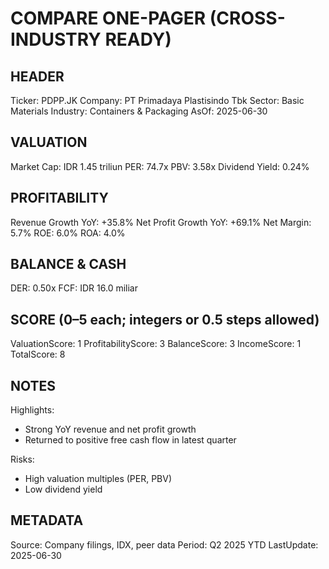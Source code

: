 # COMPARE ONE-PAGER (CROSS-INDUSTRY READY)

## HEADER
Ticker: PDPP.JK
Company: PT Primadaya Plastisindo Tbk
Sector: Basic Materials
Industry: Containers & Packaging
AsOf: 2025-06-30

## VALUATION
Market Cap: IDR 1.45 triliun
PER: 74.7x
PBV: 3.58x
Dividend Yield: 0.24%

## PROFITABILITY
Revenue Growth YoY: +35.8%
Net Profit Growth YoY: +69.1%
Net Margin: 5.7%
ROE: 6.0%
ROA: 4.0%

## BALANCE & CASH
DER: 0.50x
FCF: IDR 16.0 miliar

## SCORE (0–5 each; integers or 0.5 steps allowed)
ValuationScore: 1
ProfitabilityScore: 3
BalanceScore: 3
IncomeScore: 1
TotalScore: 8

## NOTES
Highlights:
- Strong YoY revenue and net profit growth
- Returned to positive free cash flow in latest quarter

Risks:
- High valuation multiples (PER, PBV)
- Low dividend yield

## METADATA
Source: Company filings, IDX, peer data
Period: Q2 2025 YTD
LastUpdate: 2025-06-30